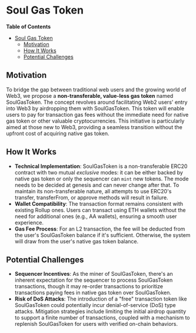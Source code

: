 # Soul Gas Token

<!-- START doctoc generated TOC please keep comment here to allow auto update -->
<!-- DON'T EDIT THIS SECTION, INSTEAD RE-RUN doctoc TO UPDATE -->
**Table of Contents**

- [Soul Gas Token](#soul-gas-token)
  - [Motivation](#motivation)
  - [How It Works](#how-it-works)
  - [Potential Challenges](#potential-challenges)

<!-- END doctoc generated TOC please keep comment here to allow auto update -->



## Motivation

To bridge the gap between traditional web users and the growing world of Web3, we propose a **non-transferable, value-less gas token** named SoulGasToken. The concept revolves around facilitating Web2 users' entry into Web3 by airdropping them with SoulGasToken. This token will enable users to pay for transaction gas fees without the immediate need for native gas token or other valuable cryptocurrencies. This initiative is particularly aimed at those new to Web3, providing a seamless transition without the upfront cost of acquiring native gas token.

## How It Works

- **Technical Implementation**: SoulGasToken is a non-transferable ERC20 contract with two mutual *exclusive* modes: it can be either backed by native gas token or only the sequencer can `mint` new tokens. The mode needs to be decided at genesis and can never change after that. To maintain its non-transferable nature, all attempts to use ERC20's transfer, transferFrom, or approve methods will result in failure.
- **Wallet Compatibility**: The transaction format remains consistent with existing Rollup ones. Users can transact using ETH wallets without the need for additional ones (e.g., AA wallets), ensuring a smooth user experience.
- **Gas Fee Process**: For an L2 transaction, the fee will be deducted from the user's SoulGasToken balance if it's sufficient. Otherwise, the system will draw from the user's native gas token balance.

## Potential Challenges

- **Sequencer Incentives**: As the miner of SoulGasToken, there's an inherent expectation for the sequencer to process SoulGasToken transactions, though it may re-order transactions to prioritize transactions paying fees in native gas token over SoulGasToken.
- **Risk of DoS Attacks**: The introduction of a "free" transaction token like SoulGasToken could potentially incur denial-of-service (DoS) type attacks. Mitigation strategies include limiting the initial airdrop quantity to support a finite number of transactions, coupled with a mechanism to replenish SoulGasToken for users with verified on-chain behaviors.
